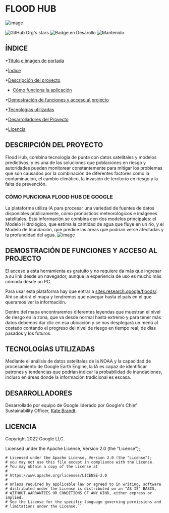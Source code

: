 # FLOOD HUB
![image](https://github.com/user-attachments/assets/09a07c1e-5824-47d2-b9f5-91e20fc7f4dd)

![GitHub Org's stars](https://img.shields.io/github/stars/camilafernanda?style=social)
![Badge en Desarollo](https://img.shields.io/badge/STATUS-EN%20DESAROLLO-green)
![Mantenido](https://img.shields.io/badge/MAINTAINED%3F-YES-green.svg)


## ÍNDICE

*[Título e imagen de portada](#FLOOD-HUB)

*[Índice](##ÍNDICE)

*[Descripción del proyecto](#DESCRIPCIÓN-DEL-PROYECTO)

* [Cómo funciona la aplicación](#CÓMO-FUNCIONA-FLOOD-HUB-DE-GOOGLE)

*[Demostración de funciones y acceso al projecto](#demostración-de-funciones-y-acceso-al-projecto)

*[Tecnologías utilizadas](#TECNOLOGÍAS-UTILIZADAS)

*[Desarrolladores del Proyecto](#DESARROLLADORES)

*[Licencia](#LICENCIA)


## DESCRIPCIÓN DEL PROYECTO

Flood Hub, combina tecnología de punta con datos satelitales y modelos predictivos, y es una de las soluciones que poblaciones en riesgo y 
autoridades pueden monitorear constantemente para mitigar los problemas que son causados por la combinación de diferentes factores como la
contaminación, el cambio climático, la invasión de territorio en riesgo y la falta de prevención.

### CÓMO FUNCIONA FLOOD HUB DE GOOGLE

La plataforma utiliza IA para procesar una variedad de fuentes de datos disponibles públicamente, como pronósticos meteorológicos e imágenes
satelitales. Esta información se combina con dos modelos principales: el Modelo Hidrológico, que estima la cantidad de agua que fluye en un
río, y el Modelo de Inundación, que predice las áreas que podrían verse afectadas y la profundidad del agua.
![image](https://github.com/user-attachments/assets/578d3973-2072-4f13-b1e1-d7e6d4aa7c2d)


## DEMOSTRACIÓN DE FUNCIONES Y ACCESO AL PROJECTO

El acceso a esta herramienta es gratuito y no requiere da más que ingresar a su link desde un navegador, aunque la experiencia de uso es mucho
más cómoda desde un PC.

Para usar esta plataforma hay que entrar a [sites.research.google/floods/](sites.research.google/floods/). Ahí se abrirá el mapa y tendremos que navegar hasta el país en el que
queramos ver la información.

Dentro del mapa encontraremos diferentes leyendas que muestran el nivel de riesgo en la zona, que va desde normal hasta extremo y para tener más
datos debemos dar clic en esa ubicación y se nos desplegará un menú al costado contando el progreso del nivel de riesgo en tiempo real, de días
pasados y los futuros.

## TECNOLOGÍAS UTILIZADAS

Mediante el análisis de datos satelitales de la NOAA y la capacidad de procesamiento de Google Earth Engine, la IA es capaz de identificar
patrones y tendencias que podrían indicar la probabilidad de inundaciones, incluso en áreas donde la información tradicional es escasa.

## DESARROLLADORES

Desarrollado por equipo de Google liderado por Google's Chief Sustainability Officer, [Kate Brandt](https://www.linkedin.com/in/katebrandt).

## LICENCIA

Copyright 2022 Google LLC.

Licensed under the Apache License, Version 2.0 (the "License");


```#@title Default title text
# Licensed under the Apache License, Version 2.0 (the "License");
# you may not use this file except in compliance with the License.
# You may obtain a copy of the License at
#
# https://www.apache.org/licenses/LICENSE-2.0
#
# Unless required by applicable law or agreed to in writing, software
# distributed under the License is distributed on an "AS IS" BASIS,
# WITHOUT WARRANTIES OR CONDITIONS OF ANY KIND, either express or implied.
# See the License for the specific language governing permissions and
# limitations under the License.```

